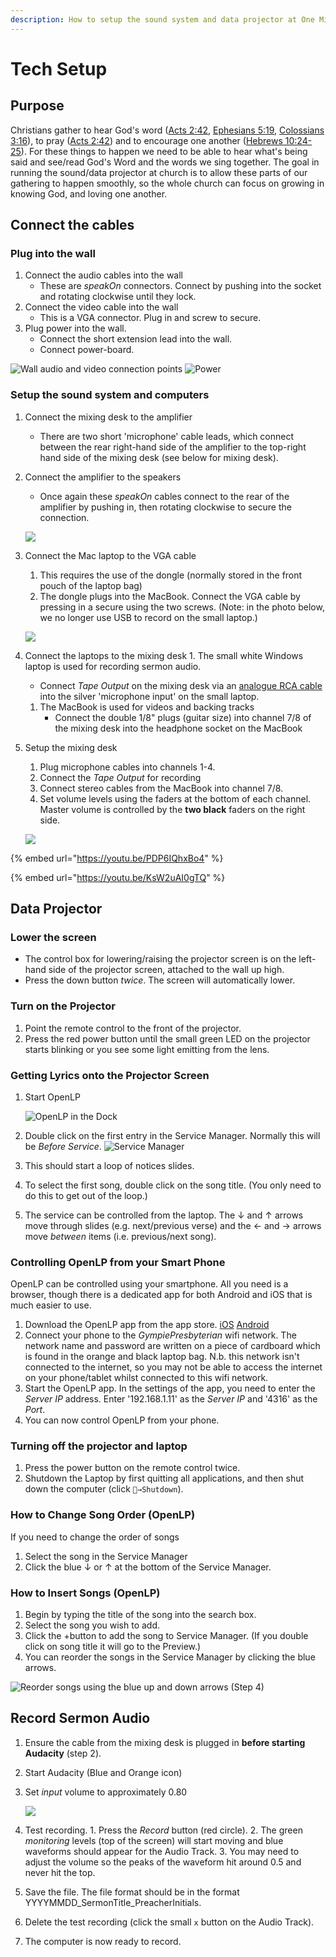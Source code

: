 ```yaml
---
description: How to setup the sound system and data projector at One Mile State School
---
```


# Tech Setup

## Purpose

Christians gather to hear God's word \([Acts 2:42](https://ref.ly/acts2.42), [Ephesians 5:19](https://ref.ly/eph5.19), [Colossians 3:16](https://ref.ly/col3.16)\), to pray \([Acts 2:42](https://ref.ly/acts2.42)\) and to encourage one another \([Hebrews 10:24-25](https://ref.ly/heb10.24-25)\). For these things to happen we need to be able to hear what's being said and see/read God's Word and the words we sing together. The goal in running the sound/data projector at church is to allow these parts of our gathering to happen smoothly, so the whole church can focus on growing in knowing God, and loving one another.

## Connect the cables

### Plug into the wall

1. Connect the audio cables into the wall
   * These are _speakOn_ connectors. Connect by pushing into the socket and rotating clockwise until they lock.
2. Connect the video cable into the wall
   * This is a VGA connector. Plug in and screw to secure.
3. Plug power into the wall.
   * Connect the short extension lead into the wall.
   * Connect power-board.

![Wall audio and video connection points](../.gitbook/assets/wall-setup.jpg) ![Power](../.gitbook/assets/power.jpg)

### Setup the sound system and computers

1. Connect the mixing desk to the amplifier
   * There are two short 'microphone' cable leads, which connect between the rear right-hand side of the amplifier to the top-right hand side of the mixing desk \(see below for mixing desk\).
2. Connect the amplifier to the speakers

   * Once again these _speakOn_ cables connect to the rear of the amplifier by pushing in, then rotating clockwise to secure the connection.

   ![](../.gitbook/assets/amplifier-back.jpg)

3. Connect the Mac laptop to the VGA cable

   1. This requires the use of the dongle \(normally stored in the front pouch of the laptop bag\)
   2. The dongle plugs into the MacBook. Connect the VGA cable by pressing in a secure using the two screws. \(Note: in the photo below, we no longer use USB to record on the small laptop.\)

   ![](../.gitbook/assets/computer-setup-projector.jpg)

4. Connect the laptops to the mixing desk 1. The small white Windows laptop is used for recording sermon audio.
   * Connect _Tape Output_ on the mixing desk via an [analogue RCA cable](https://www.cablewholesale.com/products/audio-video-products/audio-video-cables/product-2rca-ste-1.php) into the silver 'microphone input' on the small laptop.

   1. The MacBook is used for videos and backing tracks
      * Connect the double 1/8" plugs \(guitar size\) into channel 7/8 of the mixing desk into the headphone socket on the MacBook 
5. Setup the mixing desk

   1. Plug microphone cables into channels 1-4.
   2. Connect the _Tape Output_ for recording
   3. Connect stereo cables from the MacBook into channel 7/8.
   4. Set volume levels using the faders at the bottom of each channel. Master volume is controlled by the **two black** faders on the right side.

   ![](../.gitbook/assets/mixer.jpg)

{% embed url="https://youtu.be/PDP6IQhxBo4" %}

{% embed url="https://youtu.be/KsW2uAI0gTQ" %}

## Data Projector

### Lower the screen

* The control box for lowering/raising the projector screen is on the left-hand side of the projector screen, attached to the wall up high.
* Press the down button _twice_. The screen will automatically lower.

### Turn on the Projector

1. Point the remote control to the front of the projector.
2. Press the red power button until the small green LED on the projector starts blinking or you see some light emitting from the lens.

### Getting Lyrics onto the Projector Screen

1. Start OpenLP

   ![OpenLP in the Dock](../.gitbook/assets/dock-openlp.png)

2. Double click on the first entry in the Service Manager. Normally this will be _Before Service_. ![Service Manager](../.gitbook/assets/openlp-service-manager.png)
3. This should start a loop of notices slides.
4. To select the first song, double click on the song title. \(You only need to do this to get out of the loop.\)
5. The service can be controlled from the laptop. The ↓ and ↑ arrows move through slides \(e.g. next/previous verse\) and the ← and → arrows move _between_ items \(i.e. previous/next song\).

### Controlling OpenLP from your Smart Phone

OpenLP can be controlled using your smartphone. All you need is a browser, though there is a dedicated app for both Android and iOS that is much easier to use.

1. Download the OpenLP app from the app store. [iOS](https://itunes.apple.com/us/app/openlp-remote/id1096218725?mt=8) [Android](https://play.google.com/store/apps/details?id=org.openlp.android2)
2. Connect your phone to the _GympiePresbyterian_ wifi network. The network name and password are written on a piece of cardboard which is found in the orange and black laptop bag. N.b. this network isn't connected to the internet, so you may not be able to access the internet on your phone/tablet whilst connected to this wifi network.
3. Start the OpenLP app. In the settings of the app, you need to enter the _Server IP_ address. Enter '192.168.1.11' as the _Server IP_ and '4316' as the _Port_.
4. You can now control OpenLP from your phone.

### Turning off the projector and laptop

1. Press the power button on the remote control twice.
2. Shutdown the Laptop by first quitting all applications, and then shut down the computer \(click `→Shutdown`\).

### How to Change Song Order \(OpenLP\)

If you need to change the order of songs

1. Select the song in the Service Manager
2. Click the blue ↓ or ↑ at the bottom of the Service Manager.

### How to Insert Songs \(OpenLP\)

1. Begin by typing the title of the song into the search box.
2. Select the song you wish to add.
3. Click the +button to add the song to Service Manager. \(If you double click on song title it will go to the Preview.\)
4. You can reorder the songs in the Service Manager by clicking the blue arrows.

![Reorder songs using the blue up and down arrows \(Step 4\)](../.gitbook/assets/reorder-songs.jpg)

## Record Sermon Audio

1. Ensure the cable from the mixing desk is plugged in **before starting Audacity** \(step 2\).
2. Start Audacity \(Blue and Orange icon\)
3. Set _input_ volume to approximately 0.80

   ![](../.gitbook/assets/audacity-input.png)

4. Test recording. 1. Press the _Record_ button \(red circle\). 2. The green _monitoring_ levels \(top of the screen\) will start moving and blue waveforms should appear for the Audio Track. 3. You may need to adjust the volume so the peaks of the waveform hit around 0.5 and never hit the top.
5. Save the file. The file format should be in the format YYYYMMDD\_SermonTitle\_PreacherInitials.
6. Delete the test recording \(click the small `x` button on the Audio Track\).
7. The computer is now ready to record.

